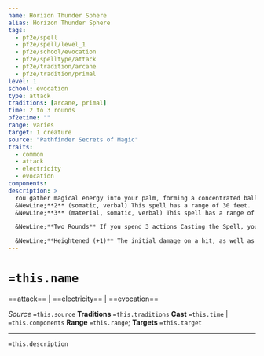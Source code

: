 ```yaml
---
name: Horizon Thunder Sphere
alias: Horizon Thunder Sphere
tags:
  - pf2e/spell
  - pf2e/spell/level_1
  - pf2e/school/evocation
  - pf2e/spelltype/attack
  - pf2e/tradition/arcane
  - pf2e/tradition/primal
level: 1
school: evocation
type: attack
traditions: [arcane, primal]
time: 2 to 3 rounds
pf2etime: ""
range: varies
target: 1 creature
source: "Pathfinder Secrets of Magic"
traits:
  - common
  - attack
  - electricity
  - evocation
components:
description: >
  You gather magical energy into your palm, forming a concentrated ball of electricity that crackles and rumbles like impossibly distant thunder. Make a ranged spell attack roll against your target's AC. On a success, you deal 3d6 electricity damage. On a critical success, the target takes double damage and is [[Dazzled]] for 1 round. The number of actions you spend when Casting this Spell determines the range and other parameters.
  &NewLine;**2** (somatic, verbal) This spell has a range of 30 feet.
  &NewLine;**3** (material, somatic, verbal) This spell has a range of 60 feet and deals half damage on a failure (but not a critical failure) as the electricity lashes out and jolts the target.

  &NewLine;**Two Rounds** If you spend 3 actions Casting the Spell, you can avoid finishing the spell and spend another 3 actions on your next turn to empower the spell even further. If you do, after attacking the target, whether you hit or miss, the ball of lightning explodes, dealing 2d6 electricity damage to all other creatures in a 10-foot emanation around the target (basic Reflex save). Additionally, you spark with electricity for 1 minute, dealing 1 electricity damage to creatures that Grab you or that hit you with an unarmed Strike or a non-reach melee weapon.

  &NewLine;**Heightened (+1)** The initial damage on a hit, as well as the burst damage for two-round casting time, each increase by 2d6 electricity, and the damage creatures take if they Grapple or hit you while you're in your sparking state increases by 1 electricity.
---
```

# `=this.name`
==attack== | ==electricity== | ==evocation==

*Source* `=this.source`
**Traditions** `=this.traditions`
**Cast** `=this.time` | `=this.components`
**Range** `=this.range`; **Targets** `=this.target`

***
`=this.description`